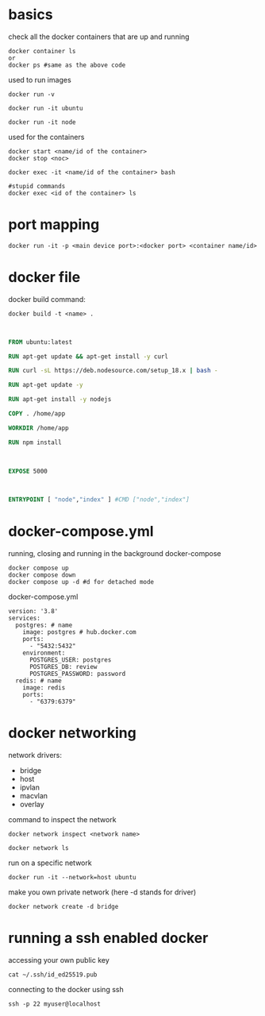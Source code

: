 # basics

check all the docker containers that are up and running
```
docker container ls 
or
docker ps #same as the above code
```
used to run images
```cli
docker run -v

docker run -it ubuntu

docker run -it node
```

used for the containers
```
docker start <name/id of the container>
docker stop <noc>

docker exec -it <name/id of the container> bash

#stupid commands
docker exec <id of the container> ls
```
# port mapping
```
docker run -it -p <main device port>:<docker port> <container name/id>
```

# docker file

docker build command:
```
docker build -t <name> .
```

```Dockerfile
  

FROM ubuntu:latest

RUN apt-get update && apt-get install -y curl

RUN curl -sL https://deb.nodesource.com/setup_18.x | bash -

RUN apt-get update -y

RUN apt-get install -y nodejs

COPY . /home/app

WORKDIR /home/app

RUN npm install

  

EXPOSE 5000

  

ENTRYPOINT [ "node","index" ] #CMD ["node","index"]
```
# docker-compose.yml

running, closing and running in the background docker-compose
```
docker compose up
docker compose down 
docker compose up -d #d for detached mode
```

docker-compose.yml
```
version: '3.8'
services:
  postgres: # name
    image: postgres # hub.docker.com
    ports:
      - "5432:5432"
    environment:
      POSTGRES_USER: postgres
      POSTGRES_DB: review
      POSTGRES_PASSWORD: password
  redis: # name
    image: redis
    ports:
      - "6379:6379"

```
# docker networking
network drivers:
- bridge
- host
- ipvlan
- macvlan
- overlay

command to inspect the network
```
docker network inspect <network name>

docker network ls
```

run on a specific network
```
docker run -it --network=host ubuntu
```
make you own private network (here -d stands for driver)
```
docker network create -d bridge 
```

# running a ssh enabled docker
accessing your own public key

```
cat ~/.ssh/id_ed25519.pub
```

connecting to the docker using ssh
```
ssh -p 22 myuser@localhost
```